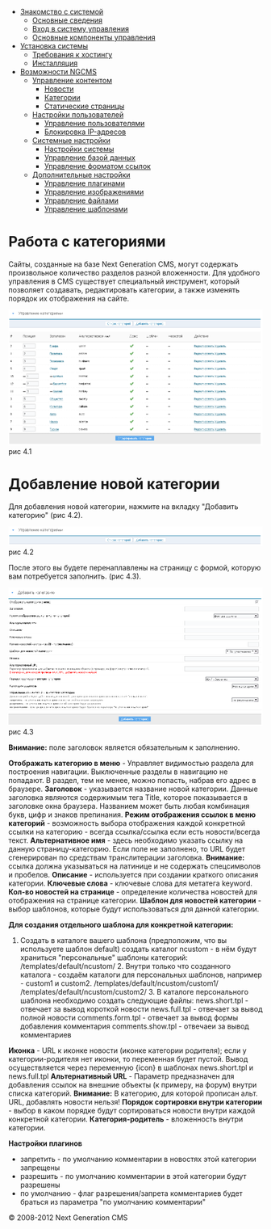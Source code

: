 -   [Знакомство с системой]()
    -   [Основные сведения](about.html)
    -   [Вход в систему управления](enter.html)
    -   [Основные компоненты управления](components.html)
-   [Установка системы]()
    -   [Требования к хостингу](hosting.html)
    -   [Инсталляция](installation.html)
-   [Возможности NGCMS]()
    -   [Управление контентом]()
        -   [Новости](news.html)
        -   [Категории](catigories.html)
        -   [Статические страницы](static.html)
    -   [Настройки пользователей]()
        -   [Управление пользователями](users.html)
        -   [Блокировка IP-адресов](ipban.html)
    -   [Системные настройки]()
        -   [Настройки системы](config.html)
        -   [Управление базой данных](dbo.html)
        -   [Управление форматом ссылок](urls.html)
    -   [Дополнительные настройки]()
        -   [Управление плагинами](plugins.html)
        -   [Управление изображениями](images.html)
        -   [Управление файлами](files.html)
        -   [Управление шаблонами](templates.html)

Работа с категориями
====================

Сайты, созданные на базе Next Generation CMS, могут содержать произвольное количество разделов разной вложенности.
 Для удобного управления в CMS существует специальный инструмент, который позволяет создавать, редактировать категории, а также изменять порядок их отображения на сайте.

![](images/screenshots/categories_1.png)
рис 4.1

Добавление новой категории
==========================

Для добавления новой категории, нажмите на вкладку "Добавить категорию" (рис 4.2).

![](images/screenshots/categories_2.png)
рис 4.2

После этого вы будете перенаплавлены на страницу с формой, которую вам потребуется заполнить. (рис 4.3).

![](images/screenshots/categories_3.png)
рис 4.3

**Внимание:** поле заголовок является обязательным к заполнению.

**Отображать категорию в меню** - Управляет видимостью раздела для построения навигации.
 Выключенные разделы в навигацию не попадают. В раздел, тем не менее, можно попасть, набрав его адрес в браузере.
 **Заголовок** - указывается название новой категории. Данные заголовка являются содержимым тега Title, которое показывается в заголовке окна браузера.
 Названием может быть любая комбинация букв, цифр и знаков препинания.
 **Режим отображения ссылок в меню категорий** - возможность выбора отображения каждой конкретной ссылки на категорию - всегда ссылка/ссылка если есть новости/всегда текст.
 **Альтернативное имя** - здесь необходимо указать ссылку на данную страницу-категорию. Если поле не заполнено, то URL будет сгенерирован по средствам транслитерации заголовка.
**Внимание:** ссылка должна указываться на латинице и не содержать спецсимволов и пробелов.
 **Описание** - используется при создании краткого описания категории.
 **Ключевые слова** - ключевые слова для метатега keyword.
 **Кол-во новостей на странице** - определение количества новостей для отображения на странице категории.
 **Шаблон для новостей категории** - выбор шаблонов, которые будут использоваться для данной категории.

**Для создания отдельного шаблона для конкретной категории:**
 1. Создать в каталоге вашего шаблона (предположим, что вы используете шаблон default) создать каталог ncustom - в нём будут храниться "персональные" шаблоны категорий: /templates/default/ncustom/ 2. Внутри только что созданного каталога - создаём каталоги для персональных шаблонов, например - custom1 и custom2. /templates/default/ncustom/custom1/ /templates/default/ncustom/custom2/ 3. В каталоге персонального шаблона необходимо создать следующие файлы: news.short.tpl - отвечает за вывод короткой новости news.full.tpl - отвечает за вывод полной новости comments.form.tpl - отвечает за вывод формы добавления комментария comments.show.tpl - отвечаеи за вывод комментариев

**Иконка** - URL к иконке новости (иконке категории родителя); если у категории-родителя нет иконки, то переменная будет пустой.
 Вывод осуществляется через переменную {icon} в шаблонах news.short.tpl и news.full.tpl
 **Альтернативный URL** - Параметр предназначен для добавления ссылок на внешние объекты (к примеру, на форум) внутри списка категорий.
**Внимание:** В категорию, для которой прописан альт. URL, добавлять новости нельзя!
 **Порядок сортировки внутри категории** - выбор в каком порядке будут сортироваться новости внутри каждой конкретной категории.
 **Категория-родитель** - вложенность внутри категории.

**Настройки плагинов**

-   запретить - по умолчанию комментарии в новостях этой категории запрещены
-   разрешить - по умолчанию комментарии в этой категории будут разрешены
-   по умолчанию - флаг разрешения/запрета комментариев будет браться из параметра "по умолчанию комментарии"

© 2008-2012 Next Generation CMS
